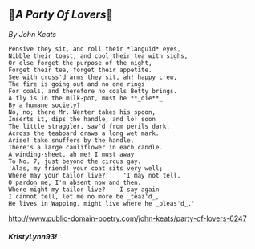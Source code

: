 ## :revolving_hearts:**_A Party Of Lovers_**:revolving_hearts:

 *By John Keats*
 
 
    Pensive they sit, and roll their *languid* eyes,
    Nibble their toast, and cool their tea with sighs,
    Or else forget the purpose of the night,
    Forget their tea, forget their appetite.
    See with cross'd arms they sit, ah! happy crew,
    The fire is going out and no one rings
    For coals, and therefore no coals Betty brings.
    A fly is in the milk-pot, must he **_die**_
    By a humane society?
    No, no; there Mr. Werter takes his spoon,
    Inserts it, dips the handle, and lo! soon
    The little straggler, sav'd from perils dark,
    Across the teaboard draws a long wet mark.
    Arise! take snuffers by the handle,
    There's a large cauliflower in each candle.
    A winding-sheet, ah me! I must away
    To No. 7, just beyond the circus gay.
    'Alas, my friend! your coat sits very well;
    Where may your tailor live?'    'I may not tell.
    O pardon me, I'm absent now and then.
    Where might my tailor live?    I say again
    I cannot tell, let me no more be _teaz'd_,
    He lives in Wapping, might live where he _pleas'd_.'

http://www.public-domain-poetry.com/john-keats/party-of-lovers-6247

##### KristyLynn93!
